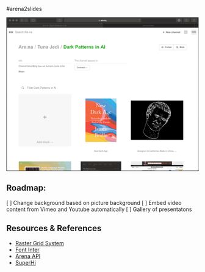 #arena2slides

![Arena GIF](arena.gif)



## Roadmap:
[ ] Change background based on picture background
[ ] Embed video content from Vimeo and Youtube automatically
[ ] Gallery of presentatons

## Resources & References
- [Raster Grid System](https://rsms.me/raster/)
- [Font Inter](https://rsms.me/inter/)
- [Arena API](https://dev.are.na/documentation/channels)
- [SuperHi](https://www.superhi.com)
